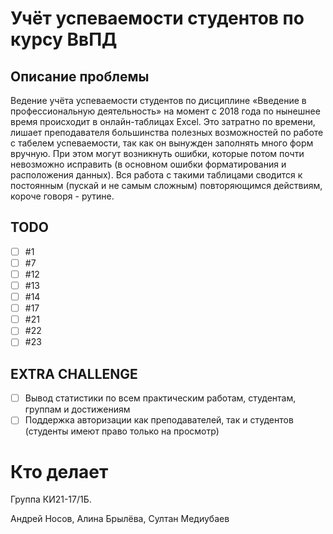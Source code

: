 # Учёт успеваемости студентов по курсу ВвПД

## Описание проблемы
Ведение учёта успеваемости студентов по дисциплине «Введение в профессиональную деятельность» на момент c
2018 года по нынешнее время происходит в онлайн-таблицах Excel. Это затратно по времени, лишает преподавателя
большинства полезных возможностей по работе с табелем успеваемости, так как он вынужден заполнять много
форм вручную. При этом могут возникнуть ошибки, которые потом почти невозможно исправить (в основном
ошибки форматирования и расположения данных). Вся работа с такими таблицами сводится к постоянным (пускай
и не самым сложным) повторяющимся действиям, короче говоря - рутине.

## TODO
- [ ] #1
- [ ] #7
- [ ] #12
- [ ] #13
- [ ] #14
- [ ] #17
- [ ] #21
- [ ] #22
- [ ] #23

## EXTRA CHALLENGE
- [ ] Вывод статистики по всем практическим работам, студентам, группам и достижениям
- [ ] Поддержка авторизации как преподавателей, так и студентов (студенты имеют право только на просмотр)

# Кто делает
Группа КИ21-17/1Б.

Андрей Носов, Алина Брылёва, Султан Медиубаев

